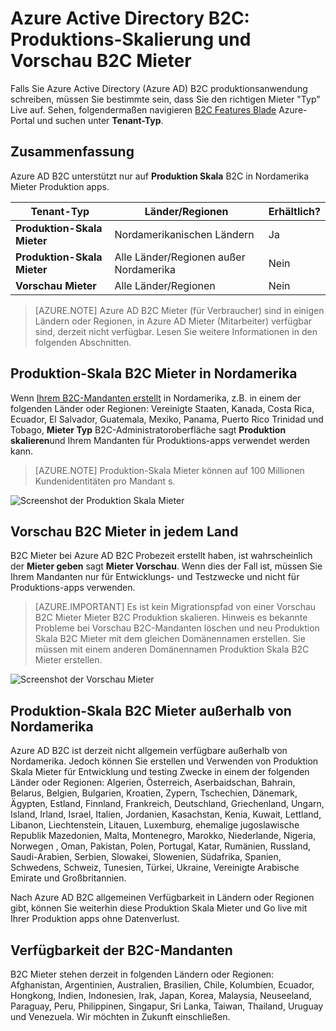 <properties
    pageTitle="Azure Active Directory B2C: Produktions-Skalierung und Vorschau B2C Mieter | Microsoft Azure"
    description="Auf welche Azure Active Directory B2C Mieter"
    services="active-directory-b2c"
    documentationCenter=""
    authors="swkrish"
    manager="mbaldwin"
    editor="bryanla"/>

<tags
    ms.service="active-directory-b2c"
    ms.workload="identity"
    ms.tgt_pltfrm="na"
    ms.devlang="na"
    ms.topic="article"
    ms.date="08/30/2016"
    ms.author="swkrish"/>

# <a name="azure-active-directory-b2c-production-scale-vs-preview-b2c-tenants"></a>Azure Active Directory B2C: Produktions-Skalierung und Vorschau B2C Mieter

Falls Sie Azure Active Directory (Azure AD) B2C produktionsanwendung schreiben, müssen Sie bestimmte sein, dass Sie den richtigen Mieter "Typ" Live auf. Sehen, folgendermaßen navigieren [B2C Features Blade](active-directory-b2c-app-registration.md#navigate-to-the-b2c-features-blade) Azure-Portal und suchen unter **Tenant-Typ**.

## <a name="summary"></a>Zusammenfassung

Azure AD B2C unterstützt nur auf **Produktion Skala** B2C in Nordamerika Mieter Produktion apps.

| Tenant-Typ | Länder/Regionen | Erhältlich? |
| ----------- | -------------- | --------------------- |
| **Produktion-Skala Mieter** | Nordamerikanischen Ländern | Ja |
| **Produktion-Skala Mieter** | Alle Länder/Regionen außer Nordamerika | Nein |
| **Vorschau Mieter** | Alle Länder/Regionen | Nein |

> [AZURE.NOTE]
Azure AD B2C Mieter (für Verbraucher) sind in einigen Ländern oder Regionen, in Azure AD Mieter (Mitarbeiter) verfügbar sind, derzeit nicht verfügbar. Lesen Sie weitere Informationen in den folgenden Abschnitten.

## <a name="production-scale-b2c-tenant-in-north-america"></a>Produktion-Skala B2C Mieter in Nordamerika

Wenn [Ihrem B2C-Mandanten erstellt](active-directory-b2c-get-started.md) in Nordamerika, z.B. in einem der folgenden Länder oder Regionen: Vereinigte Staaten, Kanada, Costa Rica, Ecuador, El Salvador, Guatemala, Mexiko, Panama, Puerto Rico Trinidad und Tobago, **Mieter Typ** B2C-Administratoroberfläche sagt **Produktion skalieren**und Ihrem Mandanten für Produktions-apps verwendet werden kann.

> [AZURE.NOTE]
Produktion-Skala Mieter können auf 100 Millionen Kundenidentitäten pro Mandant s.

![Screenshot der Produktion Skala Mieter](./media/active-directory-b2c-reference-tenant-type/production-scale-b2c-tenant.png)

## <a name="preview-b2c-tenant-in-any-countryregion"></a>Vorschau B2C Mieter in jedem Land

B2C Mieter bei Azure AD B2C Probezeit erstellt haben, ist wahrscheinlich der **Mieter geben** sagt **Mieter Vorschau**. Wenn dies der Fall ist, müssen Sie Ihrem Mandanten nur für Entwicklungs- und Testzwecke und nicht für Produktions-apps verwenden.

> [AZURE.IMPORTANT]
Es ist kein Migrationspfad von einer Vorschau B2C Mieter Mieter B2C Produktion skalieren. Hinweis es bekannte Probleme bei Vorschau B2C-Mandanten löschen und neu Produktion Skala B2C Mieter mit dem gleichen Domänennamen erstellen. Sie müssen mit einem anderen Domänennamen Produktion Skala B2C Mieter erstellen.

![Screenshot der Vorschau Mieter](./media/active-directory-b2c-reference-tenant-type/preview-b2c-tenant.png)

## <a name="production-scale-b2c-tenant-outside-of-north-america"></a>Produktion-Skala B2C Mieter außerhalb von Nordamerika

Azure AD B2C ist derzeit nicht allgemein verfügbare außerhalb von Nordamerika. Jedoch können Sie erstellen und Verwenden von Produktion Skala Mieter für Entwicklung und testing Zwecke in einem der folgenden Länder oder Regionen: Algerien, Österreich, Aserbaidschan, Bahrain, Belarus, Belgien, Bulgarien, Kroatien, Zypern, Tschechien, Dänemark, Ägypten, Estland, Finnland, Frankreich, Deutschland, Griechenland, Ungarn, Island, Irland, Israel, Italien, Jordanien, Kasachstan, Kenia, Kuwait, Lettland, Libanon, Liechtenstein, Litauen, Luxemburg, ehemalige jugoslawische Republik Mazedonien, Malta, Montenegro, Marokko, Niederlande, Nigeria, Norwegen , Oman, Pakistan, Polen, Portugal, Katar, Rumänien, Russland, Saudi-Arabien, Serbien, Slowakei, Slowenien, Südafrika, Spanien, Schwedens, Schweiz, Tunesien, Türkei, Ukraine, Vereinigte Arabische Emirate und Großbritannien.

Nach Azure AD B2C allgemeinen Verfügbarkeit in Ländern oder Regionen gibt, können Sie weiterhin diese Produktion Skala Mieter und Go live mit Ihrer Produktion apps ohne Datenverlust.

## <a name="availability-of-b2c-tenants"></a>Verfügbarkeit der B2C-Mandanten

B2C Mieter stehen derzeit in folgenden Ländern oder Regionen: Afghanistan, Argentinien, Australien, Brasilien, Chile, Kolumbien, Ecuador, Hongkong, Indien, Indonesien, Irak, Japan, Korea, Malaysia, Neuseeland, Paraguay, Peru, Philippinen, Singapur, Sri Lanka, Taiwan, Thailand, Uruguay und Venezuela. Wir möchten in Zukunft einschließen.
